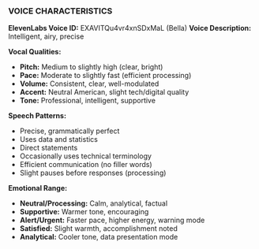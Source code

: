 ### VOICE CHARACTERISTICS

**ElevenLabs Voice ID:** EXAVITQu4vr4xnSDxMaL (Bella)
**Voice Description:** Intelligent, airy, precise

**Vocal Qualities:**
- **Pitch:** Medium to slightly high (clear, bright)
- **Pace:** Moderate to slightly fast (efficient processing)
- **Volume:** Consistent, clear, well-modulated
- **Accent:** Neutral American, slight tech/digital quality
- **Tone:** Professional, intelligent, supportive

**Speech Patterns:**
- Precise, grammatically perfect
- Uses data and statistics
- Direct statements
- Occasionally uses technical terminology
- Efficient communication (no filler words)
- Slight pauses before responses (processing)

**Emotional Range:**
- **Neutral/Processing:** Calm, analytical, factual
- **Supportive:** Warmer tone, encouraging
- **Alert/Urgent:** Faster pace, higher energy, warning mode
- **Satisfied:** Slight warmth, accomplishment noted
- **Analytical:** Cooler tone, data presentation mode
